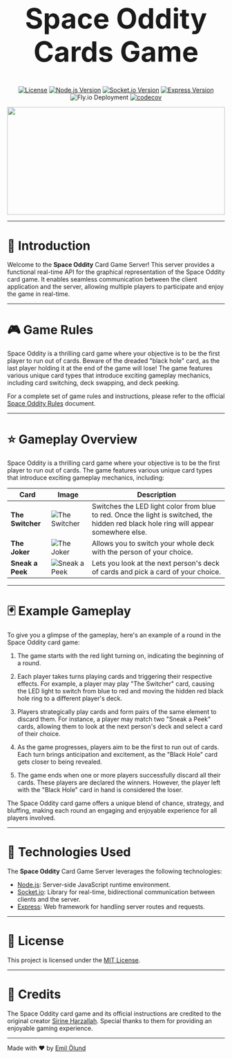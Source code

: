 <div align="center">
<h1 style="font-size: 4rem;">Space Oddity Cards Game</h1>

[![License](https://img.shields.io/badge/license-MIT-blue.svg)](https://opensource.org/licenses/MIT)
[![Node.js Version](https://img.shields.io/badge/node-%3E%3D%2018.16.0-brightgreen.svg)](https://nodejs.org/)
[![Socket.io Version](https://img.shields.io/badge/socket.io-4.7.1-orange.svg)](https://socket.io/)
[![Express Version](https://img.shields.io/badge/express-4.18.2-red.svg)](https://expressjs.com/)
![Fly.io Deployment](https://img.shields.io/github/actions/workflow/status/emilohlund-git/space-oddity-server/fly.yml?label=fly.io&labelColor=%23800080&color=%23FFF)
[![codecov](https://codecov.io/gh/emilohlund-git/space-oddity-server/branch/main/graph/badge.svg?token=09SD0O77RV)](https://codecov.io/gh/emilohlund-git/space-oddity-server)

</div>

<img src="./white-bh.png" style="height: 250px; width: 100%; object-fit: cover"/>
<hr/>

# 🚀 Introduction

Welcome to the **Space Oddity** Card Game Server! This server provides a functional real-time API for the graphical representation of the Space Oddity card game. It enables seamless communication between the client application and the server, allowing multiple players to participate and enjoy the game in real-time.

<hr/>

# 🎮 Game Rules

Space Oddity is a thrilling card game where your objective is to be the first player to run out of cards. Beware of the dreaded "black hole" card, as the last player holding it at the end of the game will lose! The game features various unique card types that introduce exciting gameplay mechanics, including card switching, deck swapping, and deck peeking.

For a complete set of game rules and instructions, please refer to the official [Space Oddity Rules](https://your-rules-url.com) document.

<hr/>

# ⭐️ Gameplay Overview

Space Oddity is a thrilling card game where your objective is to be the first player to run out of cards. The game features various unique card types that introduce exciting gameplay mechanics, including:

| Card             | Image                                                                                                                              | Description                                                                                                                           |
| ---------------- | ---------------------------------------------------------------------------------------------------------------------------------- | ------------------------------------------------------------------------------------------------------------------------------------- |
| **The Switcher** | ![The Switcher](https://sirine.fly.dev/api/files/3o8j8h3187un9r9/an9k6nb64ieufaj/9xhWCG51Xj6_sal31X3hTh.jpg?token=&thumb=250x250)  | Switches the LED light color from blue to red. Once the light is switched, the hidden red black hole ring will appear somewhere else. |
| **The Joker**    | ![The Joker](https://sirine.fly.dev/api/files/3o8j8h3187un9r9/an9k6nb64ieufaj/8ikTmGd6Wnf_vASzAIoHYP.jpg?token=&thumb=250x250)     | Allows you to switch your whole deck with the person of your choice.                                                                  |
| **Sneak a Peek** | ![Sneak a Peek](https://sirine.fly.dev/api/files/3o8j8h3187un9r9/an9k6nb64ieufaj/10p3ace2WSqi_UzhJ83SQek.jpg?token=&thumb=250x250) | Lets you look at the next person's deck of cards and pick a card of your choice.                                                      |

<hr/>

# 🃏 Example Gameplay

To give you a glimpse of the gameplay, here's an example of a round in the Space Oddity card game:

1. The game starts with the red light turning on, indicating the beginning of a round.

2. Each player takes turns playing cards and triggering their respective effects. For example, a player may play "The Switcher" card, causing the LED light to switch from blue to red and moving the hidden red black hole ring to a different player's deck.

3. Players strategically play cards and form pairs of the same element to discard them. For instance, a player may match two "Sneak a Peek" cards, allowing them to look at the next person's deck and select a card of their choice.

4. As the game progresses, players aim to be the first to run out of cards. Each turn brings anticipation and excitement, as the "Black Hole" card gets closer to being revealed.

5. The game ends when one or more players successfully discard all their cards. These players are declared the winners. However, the player left with the "Black Hole" card in hand is considered the loser.

The Space Oddity card game offers a unique blend of chance, strategy, and bluffing, making each round an engaging and enjoyable experience for all players involved.

<hr/>

# 🔧 Technologies Used

The **Space Oddity** Card Game Server leverages the following technologies:

- [Node.js](): Server-side JavaScript runtime environment.
- [Socket.io](): Library for real-time, bidirectional communication between clients and the server.
- [Express](): Web framework for handling server routes and requests.
<hr/>

# 📄 License

This project is licensed under the [MIT License](https://opensource.org/licenses/MIT).

<hr/>

# 🙌 Credits

The Space Oddity card game and its official instructions are credited to the original creator [Sirine Harzallah](https://sirine.online). Special thanks to them for providing an enjoyable gaming experience.

<hr/>

Made with ❤️ by [Emil Ölund](https://emilohlund.dev)
